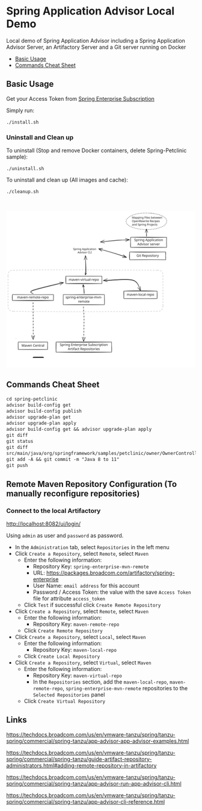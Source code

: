 Spring Application Advisor Local Demo
=================


Local demo of Spring Application Advisor including a Spring Application Advisor Server, an Artifactory Server and a Git server running on Docker

- [Basic Usage](#basic-usage)
- [Commands Cheat Sheet](#commands-cheat-sheet)


Basic Usage
-----------

Get your Access Token from [Spring Enterprise Subscription](https://techdocs.broadcom.com/us/en/vmware-tanzu/spring/tanzu-spring/commercial/spring-tanzu/guide-artifact-repository-administrators.html)

Simply run:

```
./install.sh
```


### Uninstall and Clean up

To uninstall (Stop and remove Docker containers, delete Spring-Petclinic sample):

```
./uninstall.sh
```

To uninstall and clean up (All images and cache):

```
./cleanup.sh
```

<br>

![image description](assets/spring-advisor-demo.svg)

Commands Cheat Sheet
---------------------

```
cd spring-petclinic
advisor build-config get
advisor build-config publish
advisor upgrade-plan get
advisor upgrade-plan apply
advisor build-config get && advisor upgrade-plan apply
git diff
git status
git diff src/main/java/org/springframework/samples/petclinic/owner/OwnerController.java
git add -A && git commit -m "Java 8 to 11"
git push
```

Remote Maven Repository Configuration (To manually reconfigure repositories)
---------------------
### Connect to the local Artifactory

[http://localhost:8082/ui/login/](http://localhost:8082/ui/login/)


Using `admin` as user and `password` as password.

- In the `Administration` tab, select `Repositories` in the left menu
- Click `Create a Repository`, select `Remote`, select `Maven`
    - Enter the following information:
        - Repository Key: `spring-enterprise-mvn-remote`
        - URL: https://packages.broadcom.com/artifactory/spring-enterprise
        - User Name: `email address` for this account
        - Password / Access Token: the value with the save `Access Token` file for attribute `access_token`
    - Click `Test` if successful click `Create Remote Repository`
- Click `Create a Repository`, select `Remote`, select `Maven`
    - Enter the following information:
        - Repository Key: `maven-remote-repo`
    - Click `Create Remote Repository`
- Click `Create a Repository`, select `Local`, select `Maven`
    - Enter the following information:
        - Repository Key: `maven-local-repo`
    - Click `Create Local Repository`
- Click `Create a Repository`, select `Virtual`, select `Maven`
    - Enter the following information:
        - Repository Key: `maven-virtual-repo`
        - In the `Repositories` section, add the `maven-local-repo`, `maven-remote-repo`, `spring-enterprise-mvn-remote` repositories to the `Selected Repositories` panel
    - Click `Create Virtual Repository`
 

Links
-------

https://techdocs.broadcom.com/us/en/vmware-tanzu/spring/tanzu-spring/commercial/spring-tanzu/app-advisor-app-advisor-examples.html

https://techdocs.broadcom.com/us/en/vmware-tanzu/spring/tanzu-spring/commercial/spring-tanzu/guide-artifact-repository-administrators.html#adding-remote-repository-in-artifactory

https://techdocs.broadcom.com/us/en/vmware-tanzu/spring/tanzu-spring/commercial/spring-tanzu/app-advisor-run-app-advisor-cli.html

https://techdocs.broadcom.com/us/en/vmware-tanzu/spring/tanzu-spring/commercial/spring-tanzu/app-advisor-cli-reference.html
